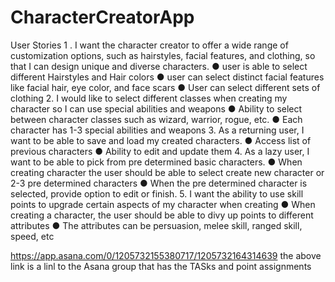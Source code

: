 # CharacterCreatorApp
User Stories
1 . I want the character creator to offer a wide range of customization options, such as
hairstyles, facial features, and clothing, so that I can design unique and diverse characters.
● user is able to select different Hairstyles and Hair colors
● user can select distinct facial features like facial hair, eye color, and face scars
● User can select different sets of clothing
2. I would like to select different classes when creating my character so I can use special abilities and weapons
● Ability to select between character classes such as wizard, warrior, rogue, etc.
● Each character has 1-3 special abilities and weapons
3. As a returning user, I want to be able to save and load my created characters.
● Access list of previous characters
● Ability to edit and update them
4. As a lazy user, I want to be able to pick from pre determined basic characters.
● When creating character the user should be able to select create new character or 2-3 pre determined characters
● When the pre determined character is selected, provide option to edit or finish.
5. I want the ability to use skill points to upgrade certain aspects of my character when creating
● When creating a character, the user should be able to divy up points to different attributes
● The attributes can be persuasion, melee skill, ranged skill, speed, etc

https://app.asana.com/0/1205732155380717/1205732164314639
the above link is a linl to the Asana group that has the TASks and point assignments